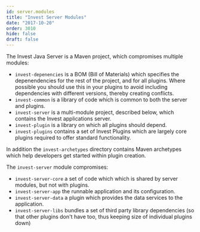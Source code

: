 ```yaml
---
id: server.modules
title: "Invest Server Modules"
date: "2017-10-20"
order: 3010
hide: false
draft: false
---
```


The Invest Java Server is a Maven project, which compromises multiple modules:

* `invest-depenencies` is a BOM (Bill of Materials) which specifies the depenendencies for the rest of the project, and for all plugins. Where possible you should use this in your plugins to avoid including dependencies with different versions, thereby creating conflicts.
* `invest-common` is a library of code which is common to both the server and plugins.
* `invest-server` is a multi-module project, described below, which contains the Invest applications server.
* `invest-plugin` is a library on which all plugins should depend.
* `invest-plugins` contains a set of Invest Plugins which are largely core plugins required to offer standard functionality.

In addition the `invest-archetypes` directory contains Maven archetypes which help developers get started within plugin creation.

The `invest-server` module compromises:

* `invest-server-core` a set of code which which is shared by server modules, but not with plugins.
* `invest-server-app` the runnable application and its configuration.
* `invest-server-data` a plugin which provides the data services to the application. 
* `invest-server-libs` bundles a set of third party library dependencies (so that other plugins don't have too, thus keeping size of individual plugins down)
